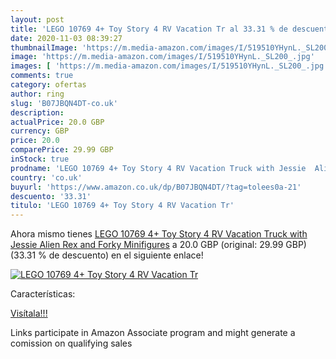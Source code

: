 ```yaml
---
layout: post
title: 'LEGO 10769 4+ Toy Story 4 RV Vacation Tr al 33.31 % de descuento'
date: 2020-11-03 08:39:27
thumbnailImage: 'https://m.media-amazon.com/images/I/519510YHynL._SL200_.jpg'
image: 'https://m.media-amazon.com/images/I/519510YHynL._SL200_.jpg'
images: [ 'https://m.media-amazon.com/images/I/519510YHynL._SL200_.jpg' ]
comments: true
category: ofertas
author: ring
slug: 'B07JBQN4DT-co.uk'
description:
actualPrice: 20.0 GBP
currency: GBP
price: 20.0
comparePrice: 29.99 GBP
inStock: true
prodname: 'LEGO 10769 4+ Toy Story 4 RV Vacation Truck with Jessie  Alien  Rex and Forky Minifigures'
country: 'co.uk'
buyurl: 'https://www.amazon.co.uk/dp/B07JBQN4DT/?tag=tolees0a-21'
descuento: '33.31'
titulo: 'LEGO 10769 4+ Toy Story 4 RV Vacation Tr'
---
```


Ahora mismo tienes [LEGO 10769 4+ Toy Story 4 RV Vacation Truck with Jessie  Alien  Rex and Forky Minifigures](https://www.amazon.co.uk/dp/B07JBQN4DT/?tag=tolees0a-21) a 20.0 GBP (original: 29.99 GBP) (33.31 %  de descuento) en el siguiente enlace!

[![LEGO 10769 4+ Toy Story 4 RV Vacation Tr](https://m.media-amazon.com/images/I/519510YHynL._SL200_.jpg)](https://www.amazon.co.uk/dp/B07JBQN4DT/?tag=tolees0a-21)

Características:


[Visítala!!!](https://www.amazon.co.uk/dp/B07JBQN4DT/?tag=tolees0a-21)

Links participate in Amazon Associate program and might generate a comission on qualifying sales
